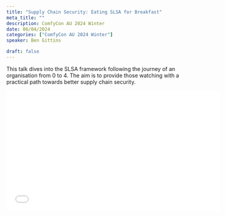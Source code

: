```yaml
---
title: "Supply Chain Security: Eating SLSA for Breakfast"
meta_title: ""
description: ComfyCon AU 2024 Winter
date: 06/04/2024
categories: ["ComfyCon AU 2024 Winter"]
speaker: Ben Gittins

draft: false
---
```

This talk dives into the SLSA framework following the journey of an organisation from 0 to 4. The aim is to provide those watching with a practical path towards better supply chain security.

<iframe width="560" height="315" src="None" title="YouTube video player" frameborder="0" allow="accelerometer; autoplay; clipboard-write; encrypted-media; gyroscope; picture-in-picture; web-share" allowfullscreen></iframe>